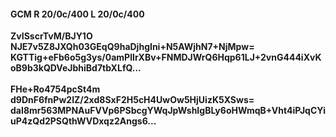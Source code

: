 #### GCM R 20/0c/400 L 20/0c/400
**ZvISscrTvM/BJY1O**<br/>**NJE7v5Z8JXQh03GEqQ9haDjhgIni+N5AWjhN7+NjMpw=**<br/>**KGTTig+eFb6o5g3ys/0amPlIrXBv+FNMDJWrQ6Hqp61LJ+2vnG444iXvKoB9b3kQDVeJbhiBd7tbXLfQ...**<br/><br/>
**FHe+Ro4754pcSt4m**<br/>**d9DnF6fnPw2IZ/2xd8SxF2H5cH4UwOw5HjUizK5XSws=**<br/>**daI8mr563MPNAuFVVp6PSbcgYWqJpWshIgBLy6oHWmqB+Vht4iPJqCYiuP4zQd2PSQthWVDxqz2Angs6...**